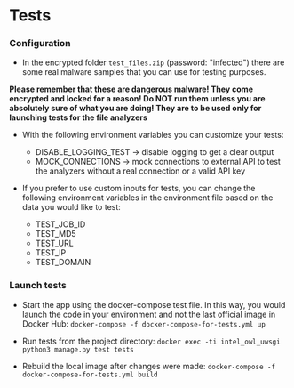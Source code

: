 # Tests

### Configuration
- In the encrypted folder `test_files.zip` (password: "infected") there are some real malware samples that you can use for testing purposes.

**Please remember that these are dangerous malware! They come encrypted and locked for a reason! Do NOT run them unless you are absolutely sure of what you are doing! They are to be used only for launching tests for the file analyzers**

- With the following environment variables you can customize your tests:
    * DISABLE_LOGGING_TEST -> disable logging to get a clear output
    * MOCK_CONNECTIONS -> mock connections to external API to test the analyzers without a real connection or a valid API key

- If you prefer to use custom inputs for tests, you can change the following environment variables in the environment file based on the data you would like to test:
    * TEST_JOB_ID
    * TEST_MD5
    * TEST_URL
    * TEST_IP
    * TEST_DOMAIN
    
### Launch tests
    
- Start the app using the docker-compose test file. In this way, you would launch the code in your environment and not the last official image in Docker Hub:
`docker-compose -f docker-compose-for-tests.yml up`

- Run tests from the project directory:
`docker exec -ti intel_owl_uwsgi python3 manage.py test tests`

- Rebuild the local image after changes were made:
`docker-compose -f docker-compose-for-tests.yml build`
    
